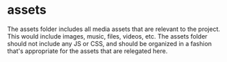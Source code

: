# assets
The assets folder includes all media assets that are relevant to the project. This would include
images, music, files, videos, etc. The assets folder should not include any JS or CSS, and should
be organized in a fashion that's appropriate for the assets that are relegated here.
